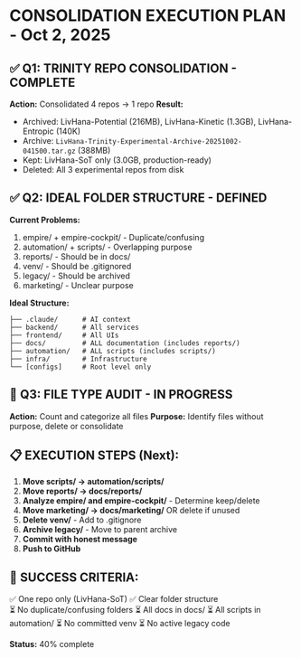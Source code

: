 # CONSOLIDATION EXECUTION PLAN - Oct 2, 2025

## ✅ Q1: TRINITY REPO CONSOLIDATION - COMPLETE

**Action:** Consolidated 4 repos → 1 repo
**Result:**
- Archived: LivHana-Potential (216MB), LivHana-Kinetic (1.3GB), LivHana-Entropic (140K)
- Archive: `LivHana-Trinity-Experimental-Archive-20251002-041500.tar.gz` (388MB)
- Kept: LivHana-SoT only (3.0GB, production-ready)
- Deleted: All 3 experimental repos from disk

## ✅ Q2: IDEAL FOLDER STRUCTURE - DEFINED

**Current Problems:**
1. empire/ + empire-cockpit/ - Duplicate/confusing
2. automation/ + scripts/ - Overlapping purpose  
3. reports/ - Should be in docs/
4. venv/ - Should be .gitignored
5. legacy/ - Should be archived
6. marketing/ - Unclear purpose

**Ideal Structure:**
```
├── .claude/      # AI context
├── backend/      # All services
├── frontend/     # All UIs
├── docs/         # ALL documentation (includes reports/)
├── automation/   # ALL scripts (includes scripts/)
├── infra/        # Infrastructure
└── [configs]     # Root level only
```

## 🔄 Q3: FILE TYPE AUDIT - IN PROGRESS

**Action:** Count and categorize all files
**Purpose:** Identify files without purpose, delete or consolidate

## 📋 EXECUTION STEPS (Next):

1. **Move scripts/ → automation/scripts/**
2. **Move reports/ → docs/reports/**
3. **Analyze empire/ and empire-cockpit/** - Determine keep/delete
4. **Move marketing/ → docs/marketing/** OR delete if unused
5. **Delete venv/** - Add to .gitignore
6. **Archive legacy/** - Move to parent archive
7. **Commit with honest message**
8. **Push to GitHub**

## 🎯 SUCCESS CRITERIA:

✅ One repo only (LivHana-SoT)
✅ Clear folder structure  
⏳ No duplicate/confusing folders
⏳ All docs in docs/
⏳ All scripts in automation/
⏳ No committed venv
⏳ No active legacy code

**Status:** 40% complete

<!-- Last optimized: 2025-10-02 -->
